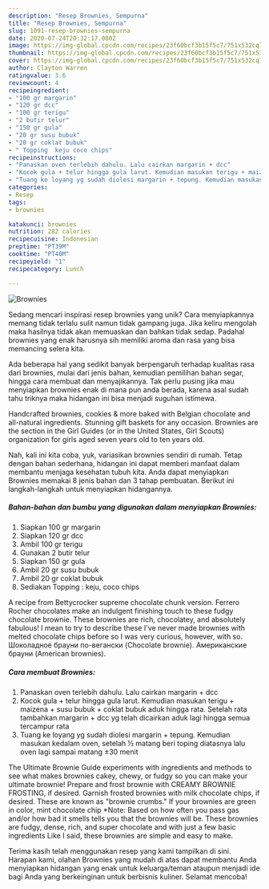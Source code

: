```yaml
---
description: "Resep Brownies, Sempurna"
title: "Resep Brownies, Sempurna"
slug: 1091-resep-brownies-sempurna
date: 2020-07-24T20:32:17.080Z
image: https://img-global.cpcdn.com/recipes/23f60bcf3b15f5c7/751x532cq70/brownies-foto-resep-utama.jpg
thumbnail: https://img-global.cpcdn.com/recipes/23f60bcf3b15f5c7/751x532cq70/brownies-foto-resep-utama.jpg
cover: https://img-global.cpcdn.com/recipes/23f60bcf3b15f5c7/751x532cq70/brownies-foto-resep-utama.jpg
author: Clayton Warren
ratingvalue: 3.6
reviewcount: 4
recipeingredient:
- "100 gr margarin"
- "120 gr dcc"
- "100 gr terigu"
- "2 butir telur"
- "150 gr gula"
- "20 gr susu bubuk"
- "20 gr coklat bubuk"
- " Topping  keju coco chips"
recipeinstructions:
- "Panaskan oven terlebih dahulu. Lalu cairkan margarin + dcc"
- "Kocok gula + telur hingga gula larut. Kemudian masukan terigu + maizena + susu bubuk + coklat bubuk aduk hingga rata. Setelah rata tambahkan margarin + dcc yg telah dicairkan aduk lagi hingga semua tercampur rata"
- "Tuang ke loyang yg sudah diolesi margarin + tepung. Kemudian masukan kedalam oven, setelah ½ matang beri toping diatasnya lalu oven lagi sampai matang ±30 menit"
categories:
- Resep
tags:
- brownies

katakunci: brownies 
nutrition: 282 calories
recipecuisine: Indonesian
preptime: "PT39M"
cooktime: "PT40M"
recipeyield: "1"
recipecategory: Lunch

---
```



![Brownies](https://img-global.cpcdn.com/recipes/23f60bcf3b15f5c7/751x532cq70/brownies-foto-resep-utama.jpg)

Sedang mencari inspirasi resep brownies yang unik? Cara menyiapkannya memang tidak terlalu sulit namun tidak gampang juga. Jika keliru mengolah maka hasilnya tidak akan memuaskan dan bahkan tidak sedap. Padahal brownies yang enak harusnya sih memiliki aroma dan rasa yang bisa memancing selera kita.

Ada beberapa hal yang sedikit banyak berpengaruh terhadap kualitas rasa dari brownies, mulai dari jenis bahan, kemudian pemilihan bahan segar, hingga cara membuat dan menyajikannya. Tak perlu pusing jika mau menyiapkan brownies enak di mana pun anda berada, karena asal sudah tahu triknya maka hidangan ini bisa menjadi suguhan istimewa.

Handcrafted brownies, cookies &amp; more baked with Belgian chocolate and all-natural ingredients. Stunning gift baskets for any occasion. Brownies are the section in the Girl Guides (or in the United States, Girl Scouts) organization for girls aged seven years old to ten years old.


Nah, kali ini kita coba, yuk, variasikan brownies sendiri di rumah. Tetap dengan bahan sederhana, hidangan ini dapat memberi manfaat dalam membantu menjaga kesehatan tubuh kita. Anda dapat menyiapkan Brownies memakai 8 jenis bahan dan 3 tahap pembuatan. Berikut ini langkah-langkah untuk menyiapkan hidangannya.

<!--inarticleads1-->

##### Bahan-bahan dan bumbu yang digunakan dalam menyiapkan Brownies:

1. Siapkan 100 gr margarin
1. Siapkan 120 gr dcc
1. Ambil 100 gr terigu
1. Gunakan 2 butir telur
1. Siapkan 150 gr gula
1. Ambil 20 gr susu bubuk
1. Ambil 20 gr coklat bubuk
1. Sediakan  Topping : keju, coco chips


A recipe from Bettycrocker supreme chocolate chunk version. Ferrero Rocher chocolates make an indulgent finishing touch to these fudgy chocolate brownie. These brownies are rich, chocolatey, and absolutely fabulous! I mean to try to describe these I&#39;ve never made brownies with melted chocolate chips before so I was very curious, however, with so. Шоколадное брауни по-вегански (Chocolate brownie). Американские брауни (American brownies). 

<!--inarticleads2-->

##### Cara membuat Brownies:

1. Panaskan oven terlebih dahulu. Lalu cairkan margarin + dcc
1. Kocok gula + telur hingga gula larut. Kemudian masukan terigu + maizena + susu bubuk + coklat bubuk aduk hingga rata. Setelah rata tambahkan margarin + dcc yg telah dicairkan aduk lagi hingga semua tercampur rata
1. Tuang ke loyang yg sudah diolesi margarin + tepung. Kemudian masukan kedalam oven, setelah ½ matang beri toping diatasnya lalu oven lagi sampai matang ±30 menit


The Ultimate Brownie Guide experiments with ingredients and methods to see what makes brownies cakey, chewy, or fudgy so you can make your ultimate brownie! Prepare and frost brownie with CREAMY BROWNIE FROSTING, if desired. Garnish frosted brownies with milk chocolate chips, if desired. These are known as &#34;brownie crumbs.&#34; If your brownies are green in color, mint chocolate chip *Note: Based on how often you pass gas and/or how bad it smells tells you that the brownies will be. These brownies are fudgy, dense, rich, and super chocolate and with just a few basic ingredients Like I said, these brownies are simple and easy to make. 

Terima kasih telah menggunakan resep yang kami tampilkan di sini. Harapan kami, olahan Brownies yang mudah di atas dapat membantu Anda menyiapkan hidangan yang enak untuk keluarga/teman ataupun menjadi ide bagi Anda yang berkeinginan untuk berbisnis kuliner. Selamat mencoba!
